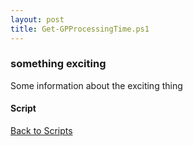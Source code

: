 ```yaml
---
layout: post
title: Get-GPProcessingTime.ps1
---
```


### something exciting

Some information about the exciting thing

#### Script

<script async src="https://gist-it.appspot.com/github.com/BanterBoy/scripts-blog/blob/master/PowerShell/scripts/activeDirectory/Get-GPProcessingTime.ps1" crossorigin="anonymous"></script>

<a href="/menu/_pages/scripts.html">Back to Scripts</a>
